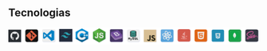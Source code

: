 
## Tecnologias
<img src="https://raw.githubusercontent.com/Jairo-Tumiri/Jairo-Tumiri/main/assets/tecnologias.png"></img>
